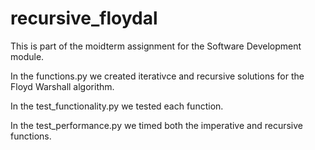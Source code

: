# recursive_floydal

This is part of the moidterm assignment for the Software Development module. 

In the functions.py we created iterativce and recursive solutions for the Floyd Warshall algorithm.

In the test_functionality.py we tested each function.

In the test_performance.py we timed both the imperative and recursive functions. 
